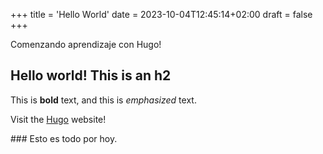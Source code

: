 +++
title = 'Hello World'
date = 2023-10-04T12:45:14+02:00
draft = false
+++

Comenzando aprendizaje con Hugo!

## Hello world! This is an h2

This is **bold** text, and this is _emphasized_ text.

Visit the [Hugo](https://gohugo.io) website!

### Esto es todo por hoy.
